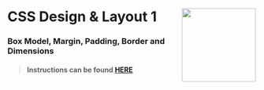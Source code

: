 # CSS Design &amp; Layout 1 <img align="right" src="https://github.com/Learning-Fuze/prototypes_C10.17/blob/assets/assets/images/logos/LF_LOGO.png?raw=true" width="150">
### Box Model, Margin, Padding, Border and Dimensions

>#### Instructions can be found <a href="http://learning-fuze.github.io/prototypes_C10.17/#/CSS-Design-Layout-1" target="_blank">HERE</a>
